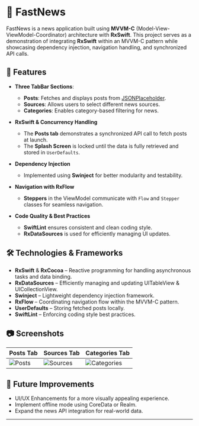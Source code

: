 # 📱 FastNews

FastNews is a news application built using **MVVM-C** (Model-View-ViewModel-Coordinator) architecture with **RxSwift**. This project serves as a demonstration of integrating **RxSwift** within an MVVM-C pattern while showcasing dependency injection, navigation handling, and synchronized API calls.

## 🚀 Features

- **Three TabBar Sections**:
  - **Posts**: Fetches and displays posts from [JSONPlaceholder](https://jsonplaceholder.typicode.com/posts).
  - **Sources**: Allows users to select different news sources.
  - **Categories**: Enables category-based filtering for news.
  
- **RxSwift & Concurrency Handling**
  - The **Posts tab** demonstrates a synchronized API call to fetch posts at launch.
  - The **Splash Screen** is locked until the data is fully retrieved and stored in `UserDefaults`.

- **Dependency Injection**  
  - Implemented using **Swinject** for better modularity and testability.

- **Navigation with RxFlow**  
  - **Steppers** in the ViewModel communicate with `Flow` and `Stepper` classes for seamless navigation.

- **Code Quality & Best Practices**
  - **SwiftLint** ensures consistent and clean coding style.
  - **RxDataSources** is used for efficiently managing UI updates.

## 🛠 Technologies & Frameworks

- **RxSwift** & **RxCocoa** – Reactive programming for handling asynchronous tasks and data binding.
- **RxDataSources** – Efficiently managing and updating UITableView & UICollectionView.
- **Swinject** – Lightweight dependency injection framework.
- **RxFlow** – Coordinating navigation flow within the MVVM-C pattern.
- **UserDefaults** – Storing fetched posts locally.
- **SwiftLint** – Enforcing coding style best practices.

## 📷 Screenshots

| Posts Tab | Sources Tab | Categories Tab |
|-----------|------------|---------------|
| ![Posts](https://user-images.githubusercontent.com/11138262/211149982-774a7ad5-979f-44c8-b030-8896cd6c8698.png) | ![Sources](https://user-images.githubusercontent.com/11138262/211149987-2be63252-e497-4486-a566-581666900c46.png) | ![Categories](https://user-images.githubusercontent.com/11138262/211149995-596b1baf-0a65-497e-aa2b-f503eea7cee1.png) |

## 🔧 Future Improvements

- UI/UX Enhancements for a more visually appealing experience.
- Implement offline mode using CoreData or Realm.
- Expand the news API integration for real-world data.

---

